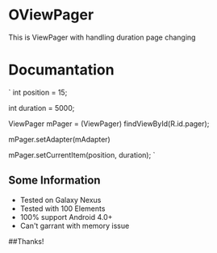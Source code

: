 OViewPager
==========

This is ViewPager with handling duration page changing

Documantation
=============

`
int position = 15;

int duration = 5000;

ViewPager mPager = (ViewPager) findViewById(R.id.pager);

mPager.setAdapter(mAdapter)

mPager.setCurrentItem(position, duration);
`

## Some Information
  * Tested on Galaxy Nexus
  * Tested with 100 Elements
  * 100% support Android 4.0+
  * Can't garrant with memory issue

##Thanks!
